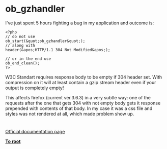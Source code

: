 # ob_gzhandler





I&apos;ve just spent 5 hours fighting a bug in my application and outcome is:



```
<?php
// do not use
ob_start(&quot;ob_gzhandler&quot;);
// along with
header(&apos;HTTP/1.1 304 Not Modified&apos;);

// or in the end use
ob_end_clean();
?>
```


W3C Standart requires response body to be empty if 304 header set. With compression on it will at least contain a gzip stream header even if your output is completely empty! 

This affects firefox (current ver.3.6.3) in a very subtle way: one of the requests after the one that gets 304 with not empty body gets it response prepended with contents of that body. In my case it was a css file and styles was not rendered at all, which made problem show up.

  

#

[Official documentation page](https://www.php.net/manual/en/function.ob-gzhandler.php)

**[To root](/README.md)**